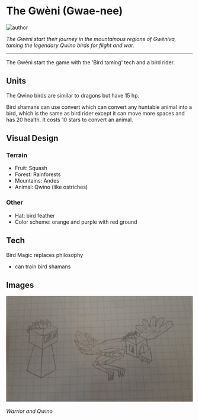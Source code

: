 # The Gwèni (Gwae-nee)

![author](https://img.shields.io/badge/author-praisetheyuppee%234071-%237289DA)

*The Gwèni start their journey in the mountainous regions of Gwèniva, taming the legendary Qwìno birds for flight and war.*

---

The Gwèni start the game with the 'Bird taming' tech and a bird rider.

## Units

The Qwìno birds are similar to dragons but have 15 hp.

Bird shamans can use convert which can convert any huntable animal into a bird, which is the same as bird rider except it can move more spaces and has 20 health. It costs 10 stars to convert an animal.

## Visual Design

### Terrain

- Fruit: Squash
- Forest: Rainforests
- Mountains: Andes
- Animal: Qwìno (like ostriches)

### Other

- Hat: bird feather
- Color scheme: orange and purple with red ground

## Tech

Bird Magic replaces philosophy
- can train bird shamans

## Images

![warrior-and-animal](../images/gweni0.jpg)

*Warrior and Qwìno*
